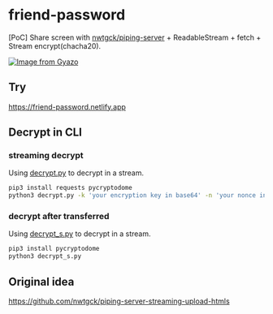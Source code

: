 # friend-password

\[PoC] Share screen with [nwtgck/piping-server](https://github.com/nwtgck/piping-server) + ReadableStream + fetch + Stream encrypt(chacha20).

[![Image from Gyazo](https://i.gyazo.com/1a301ef60cc4e2d08df136f817520a0a.png)](https://gyazo.com/1a301ef60cc4e2d08df136f817520a0a)

## Try

<https://friend-password.netlify.app>

## Decrypt in CLI

### streaming decrypt

Using [decrypt.py](./decrypt.py) to decrypt in a stream.

```bash
pip3 install requests pycryptodome
python3 decrypt.py -k 'your encryption key in base64' -n 'your nonce in base64' <your stream url> | mpv -
```

### decrypt after transferred

Using [decrypt_s.py](./decrypt_s.py) to decrypt in a stream.

```bash
pip3 install pycryptodome
python3 decrypt_s.py
```

## Original idea

<https://github.com/nwtgck/piping-server-streaming-upload-htmls>
